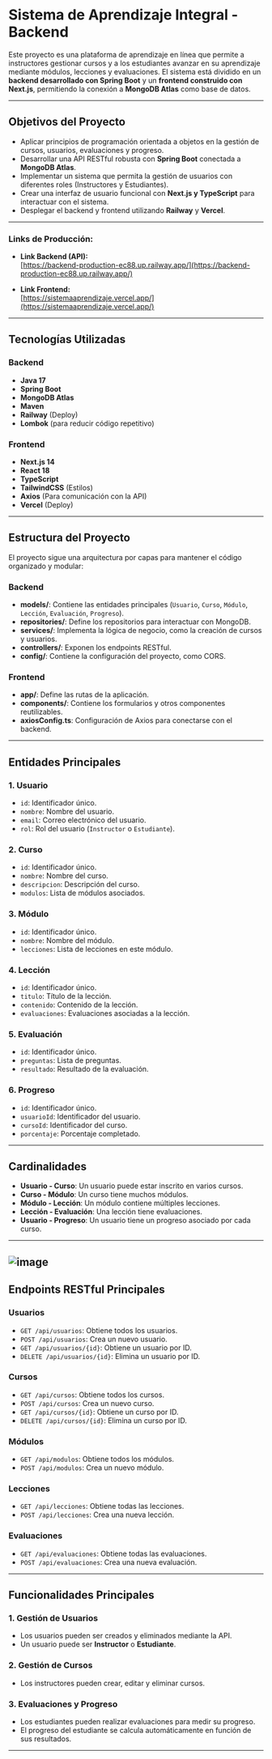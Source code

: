 # Sistema de Aprendizaje Integral - Backend

Este proyecto es una plataforma de aprendizaje en línea que permite a instructores gestionar cursos y a los estudiantes avanzar en su aprendizaje mediante módulos, lecciones y evaluaciones. El sistema está dividido en un **backend desarrollado con Spring Boot** y un **frontend construido con Next.js**, permitiendo la conexión a **MongoDB Atlas** como base de datos.

---

## Objetivos del Proyecto

- Aplicar principios de programación orientada a objetos en la gestión de cursos, usuarios, evaluaciones y progreso.
- Desarrollar una API RESTful robusta con **Spring Boot** conectada a **MongoDB Atlas**.
- Implementar un sistema que permita la gestión de usuarios con diferentes roles (Instructores y Estudiantes).
- Crear una interfaz de usuario funcional con **Next.js y TypeScript** para interactuar con el sistema.
- Desplegar el backend y frontend utilizando **Railway** y **Vercel**.

---

### Links de Producción:

- **Link Backend (API):**  
  [https://backend-production-ec88.up.railway.app/](https://backend-production-ec88.up.railway.app/)

- **Link Frontend:**  
  [https://sistemaaprendizaje.vercel.app/](https://sistemaaprendizaje.vercel.app/)

---

## Tecnologías Utilizadas

### Backend
- **Java 17**
- **Spring Boot**
- **MongoDB Atlas**
- **Maven**
- **Railway** (Deploy)
- **Lombok** (para reducir código repetitivo)

### Frontend
- **Next.js 14**
- **React 18**
- **TypeScript**
- **TailwindCSS** (Estilos)
- **Axios** (Para comunicación con la API)
- **Vercel** (Deploy)

---

## Estructura del Proyecto

El proyecto sigue una arquitectura por capas para mantener el código organizado y modular:

### Backend
- **models/**: Contiene las entidades principales (`Usuario`, `Curso`, `Módulo`, `Lección`, `Evaluación`, `Progreso`).
- **repositories/**: Define los repositorios para interactuar con MongoDB.
- **services/**: Implementa la lógica de negocio, como la creación de cursos y usuarios.
- **controllers/**: Exponen los endpoints RESTful.
- **config/**: Contiene la configuración del proyecto, como CORS.

### Frontend
- **app/**: Define las rutas de la aplicación.
- **components/**: Contiene los formularios y otros componentes reutilizables.
- **axiosConfig.ts**: Configuración de Axios para conectarse con el backend.

---

## Entidades Principales

### 1. Usuario
- `id`: Identificador único.
- `nombre`: Nombre del usuario.
- `email`: Correo electrónico del usuario.
- `rol`: Rol del usuario (`Instructor` o `Estudiante`).

### 2. Curso
- `id`: Identificador único.
- `nombre`: Nombre del curso.
- `descripcion`: Descripción del curso.
- `modulos`: Lista de módulos asociados.

### 3. Módulo
- `id`: Identificador único.
- `nombre`: Nombre del módulo.
- `lecciones`: Lista de lecciones en este módulo.

### 4. Lección
- `id`: Identificador único.
- `titulo`: Título de la lección.
- `contenido`: Contenido de la lección.
- `evaluaciones`: Evaluaciones asociadas a la lección.

### 5. Evaluación
- `id`: Identificador único.
- `preguntas`: Lista de preguntas.
- `resultado`: Resultado de la evaluación.

### 6. Progreso
- `id`: Identificador único.
- `usuarioId`: Identificador del usuario.
- `cursoId`: Identificador del curso.
- `porcentaje`: Porcentaje completado.

---

## Cardinalidades

- **Usuario - Curso**: Un usuario puede estar inscrito en varios cursos.
- **Curso - Módulo**: Un curso tiene muchos módulos.
- **Módulo - Lección**: Un módulo contiene múltiples lecciones.
- **Lección - Evaluación**: Una lección tiene evaluaciones.
- **Usuario - Progreso**: Un usuario tiene un progreso asociado por cada curso.

---
![image](https://github.com/user-attachments/assets/ee4d4947-daef-48f9-ba25-333b0d083389)
---
## Endpoints RESTful Principales

### Usuarios
- `GET /api/usuarios`: Obtiene todos los usuarios.
- `POST /api/usuarios`: Crea un nuevo usuario.
- `GET /api/usuarios/{id}`: Obtiene un usuario por ID.
- `DELETE /api/usuarios/{id}`: Elimina un usuario por ID.

### Cursos
- `GET /api/cursos`: Obtiene todos los cursos.
- `POST /api/cursos`: Crea un nuevo curso.
- `GET /api/cursos/{id}`: Obtiene un curso por ID.
- `DELETE /api/cursos/{id}`: Elimina un curso por ID.

### Módulos
- `GET /api/modulos`: Obtiene todos los módulos.
- `POST /api/modulos`: Crea un nuevo módulo.

### Lecciones
- `GET /api/lecciones`: Obtiene todas las lecciones.
- `POST /api/lecciones`: Crea una nueva lección.

### Evaluaciones
- `GET /api/evaluaciones`: Obtiene todas las evaluaciones.
- `POST /api/evaluaciones`: Crea una nueva evaluación.

---

## Funcionalidades Principales

### 1. Gestión de Usuarios
- Los usuarios pueden ser creados y eliminados mediante la API.
- Un usuario puede ser **Instructor** o **Estudiante**.

### 2. Gestión de Cursos
- Los instructores pueden crear, editar y eliminar cursos.

### 3. Evaluaciones y Progreso
- Los estudiantes pueden realizar evaluaciones para medir su progreso.
- El progreso del estudiante se calcula automáticamente en función de sus resultados.

---

